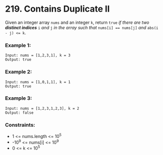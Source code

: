 # 219. Contains Duplicate II

Given an integer array `nums` and an integer `k`, return `true` *if there are two **distinct indices*** `i` *and* `j` *in the array such that* `nums[i] == nums[j]` *and* `abs(i - j) <= k`.

### Example 1:

```text
Input: nums = [1,2,3,1], k = 3
Output: true
```

### Example 2:

```text
Input: nums = [1,0,1,1], k = 1
Output: true
```

### Example 3:

```text
Input: nums = [1,2,3,1,2,3], k = 2
Output: false
``` 

### Constraints:

- 1 <= nums.length <= 10<sup>5</sup>
- -10<sup>9</sup> <= nums[i] <= 10<sup>9</sup>
- 0 <= k <= 10<sup>5</sup>
